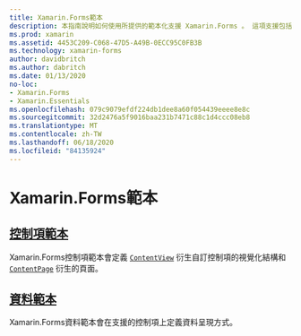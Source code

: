 ```yaml
---
title: Xamarin.Forms範本
description: 本指南說明如何使用所提供的範本化支援 Xamarin.Forms 。 這項支援包括定義自訂控制項和頁面之視覺化結構的控制項範本，以及定義支援控制項上資料呈現方式的資料範本。
ms.prod: xamarin
ms.assetid: 4453C209-C068-47D5-A49B-0ECC95C0FB3B
ms.technology: xamarin-forms
author: davidbritch
ms.author: dabritch
ms.date: 01/13/2020
no-loc:
- Xamarin.Forms
- Xamarin.Essentials
ms.openlocfilehash: 079c9079efdf224db1dee8a60f054439eeee8e8c
ms.sourcegitcommit: 32d2476a5f9016baa231b7471c88c1d4ccc08eb8
ms.translationtype: MT
ms.contentlocale: zh-TW
ms.lasthandoff: 06/18/2020
ms.locfileid: "84135924"
---
```

# <a name="xamarinforms-templates"></a>Xamarin.Forms範本

## <a name="control-templates"></a>[控制項範本](control-template.md)

Xamarin.Forms控制項範本會定義 [`ContentView`](xref:Xamarin.Forms.ContentView) 衍生自訂控制項的視覺化結構和 [`ContentPage`](xref:Xamarin.Forms.ContentPage) 衍生的頁面。

## <a name="data-templates"></a>[資料範本](data-templates/index.md)

Xamarin.Forms資料範本會在支援的控制項上定義資料呈現方式。
